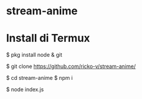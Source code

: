 # stream-anime


# Install di Termux

 $ pkg install node & git

 $ git clone https://github.com/ricko-v/stream-anime/

 $ cd stream-anime
 $ npm i

 $ node index.js
